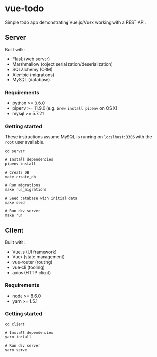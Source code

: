 # vue-todo

Simple todo app demonstrating Vue.js/Vuex working with a REST API.

## Server

Built with:

* Flask (web server)
* Marshmallow (object serialization/deserialization)
* SQLAlchemy (ORM)
* Alembic (migrations)
* MySQL (database)


### Requirements

* python >= 3.6.0
* pipenv >= 11.9.0 (e.g. `brew install pipenv` on OS X)
* mysql >= 5.7.21

### Getting started

These instructions assume MySQL is running on `localhost:3306` with the `root` user available.

```
cd server

# Install dependencies
pipenv install

# Create DB
make create_db

# Run migrations
make run_migrations

# Seed database with initial data
make seed

# Run dev server
make run
```

## Client

Built with:

* Vue.js (UI framework)
* Vuex (state management)
* vue-router (routing)
* vue-cli (tooling)
* axios (HTTP client)

### Requirements

* node >= 8.6.0
* yarn >= 1.5.1

### Getting started

```
cd client

# Install dependencies
yarn install

# Run dev server
yarn serve
```
